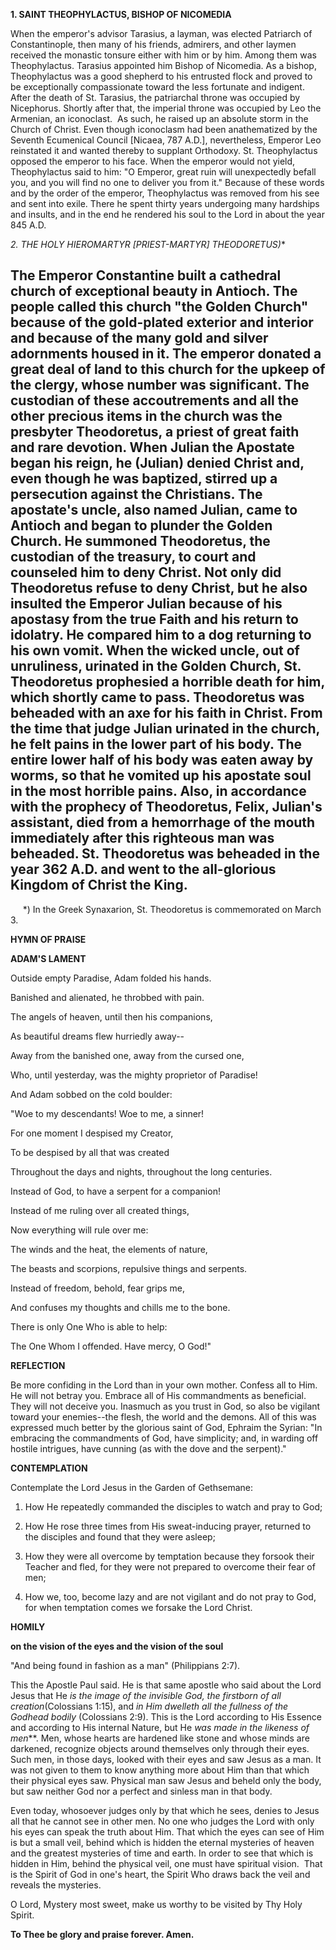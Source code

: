 
**1. SAINT THEOPHYLACTUS, BISHOP OF NICOMEDIA**

When the emperor's advisor Tarasius, a layman, was elected Patriarch of Constantinople, then many of his friends, admirers, and other laymen received the monastic tonsure either with him or by him. Among them was Theophylactus. Tarasius appointed him Bishop of Nicomedia. As a bishop, Theophylactus was a good shepherd to his entrusted flock and proved to be exceptionally compassionate toward the less fortunate and indigent. After the death of St. Tarasius, the patriarchal throne was occupied by Nicephorus. Shortly after that, the imperial throne was occupied by Leo the Armenian, an iconoclast.  As such, he raised up an absolute storm in the Church of Christ. Even though iconoclasm had been anathematized by the Seventh Ecumenical Council [Nicaea, 787 A.D.], nevertheless, Emperor Leo reinstated it and wanted thereby to supplant Orthodoxy. St. Theophylactus opposed the emperor to his face. When the emperor would not yield, Theophylactus said to him: "O Emperor, great ruin will unexpectedly befall you, and you will find no one to deliver you from it." Because of these words and by the order of the emperor, Theophylactus was removed from his see and sent into exile. There he spent thirty years undergoing many hardships and insults, and in the end he rendered his soul to the Lord in about the year 845 A.D.

**2. THE HOLY HIEROMARTYR [PRIEST-MARTYR] THEODORETUS*)**

The Emperor Constantine built a cathedral church of exceptional beauty in Antioch. The people called this church "the Golden Church" because of the gold-plated exterior and interior and because of the many gold and silver adornments housed in it. The emperor donated a great deal of land to this church for the upkeep of the clergy, whose number was significant. The custodian of these accoutrements and all the other precious items in the church was the presbyter Theodoretus, a priest of great faith and rare devotion. When Julian the Apostate began his reign, he (Julian) denied Christ and, even though he was baptized, stirred up a persecution against the Christians. The apostate's uncle, also named Julian, came to Antioch and began to plunder the Golden Church. He summoned Theodoretus, the custodian of the treasury, to court and counseled him to deny Christ. Not only did Theodoretus refuse to deny Christ, but he also insulted the Emperor Julian because of his apostasy from the true Faith and his return to idolatry. He compared him to a dog returning to his own vomit. When the wicked uncle, out of unruliness, urinated in the Golden Church, St. Theodoretus prophesied a horrible death for him, which shortly came to pass. Theodoretus was beheaded with an axe for his faith in Christ. From the time that judge Julian urinated in the church, he felt pains in the lower part of his body. The entire lower half of his body was eaten away by worms, so that he vomited up his apostate soul in the most horrible pains. Also, in accordance with the prophecy of Theodoretus, Felix, Julian's assistant, died from a hemorrhage of the mouth immediately after this righteous man was beheaded. St. Theodoretus was beheaded in the year 362 A.D. and went to the all-glorious Kingdom of Christ the King.
--------------------
     *) In the Greek Synaxarion, St. Theodoretus is commemorated on March 3.



**HYMN OF PRAISE**

**ADAM'S LAMENT**

Outside empty Paradise, Adam folded his hands.

Banished and alienated, he throbbed with pain.

The angels of heaven, until then his companions,

As beautiful dreams flew hurriedly away--

Away from the banished one, away from the cursed one,

Who, until yesterday, was the mighty proprietor of Paradise!

And Adam sobbed on the cold boulder:

"Woe to my descendants! Woe to me, a sinner!

For one moment I despised my Creator,

To be despised by all that was created

Throughout the days and nights, throughout the long centuries.

Instead of God, to have a serpent for a companion!

Instead of me ruling over all created things,

Now everything will rule over me:

The winds and the heat, the elements of nature,

The beasts and scorpions, repulsive things and serpents.

Instead of freedom, behold, fear grips me,

And confuses my thoughts and chills me to the bone.

There is only One Who is able to help:

The One Whom I offended. Have mercy, O God!"


**REFLECTION**

Be more confiding in the Lord than in your own mother. Confess all to Him. He will not betray you. Embrace all of His commandments as beneficial. They will not deceive you. Inasmuch as you trust in God, so also be vigilant toward your enemies--the flesh, the world and the demons. All of this was expressed much better by the glorious saint of God, Ephraim the Syrian: "In embracing the commandments of God, have simplicity; and, in warding off hostile intrigues, have cunning (as with the dove and the serpent)."

**CONTEMPLATION**

Contemplate the Lord Jesus in the Garden of Gethsemane:

1.  How He repeatedly commanded the disciples to watch and pray to God;

1.  How He rose three times from His sweat-inducing prayer, returned to the disciples and found that they were asleep;

1.  How they were all overcome by temptation because they forsook their Teacher and fled, for they were not prepared to overcome their fear of men;

1.  How we, too, become lazy and are not vigilant and do not pray to God, for when temptation comes we forsake the Lord Christ.



**HOMILY**

**on the vision of the eyes and the vision of the soul**

"And being found in fashion as a man" (Philippians 2:7).

This the Apostle Paul said. He is that same apostle who said about the Lord Jesus that He *is the image of the invisible God, the firstborn of all creation*(Colossians 1:15), and *in Him dwelleth all the fullness of the Godhead bodily* (Colossians 2:9). This is the Lord according to His Essence and according to His internal Nature, but He *was made in the likeness of men***. Men, whose hearts are hardened like stone and whose minds are darkened, recognize objects around themselves only through their eyes. Such men, in those days, looked with their eyes and saw Jesus as a man. It was not given to them to know anything more about Him than that which their physical eyes saw. Physical man saw Jesus and beheld only the body, but saw neither God nor a perfect and sinless man in that body.

Even today, whosoever judges only by that which he sees, denies to Jesus all that he cannot see in other men. No one who judges the Lord with only his eyes can speak the truth about Him. That which the eyes can see of Him is but a small veil, behind which is hidden the eternal mysteries of heaven and the greatest mysteries of time and earth. In order to see that which is hidden in Him, behind the physical veil, one must have spiritual vision.  That is the Spirit of God in one's heart, the Spirit Who draws back the veil and reveals the mysteries.

O Lord, Mystery most sweet, make us worthy to be visited by Thy Holy Spirit.

**To Thee be glory and praise forever. Amen.**

 
